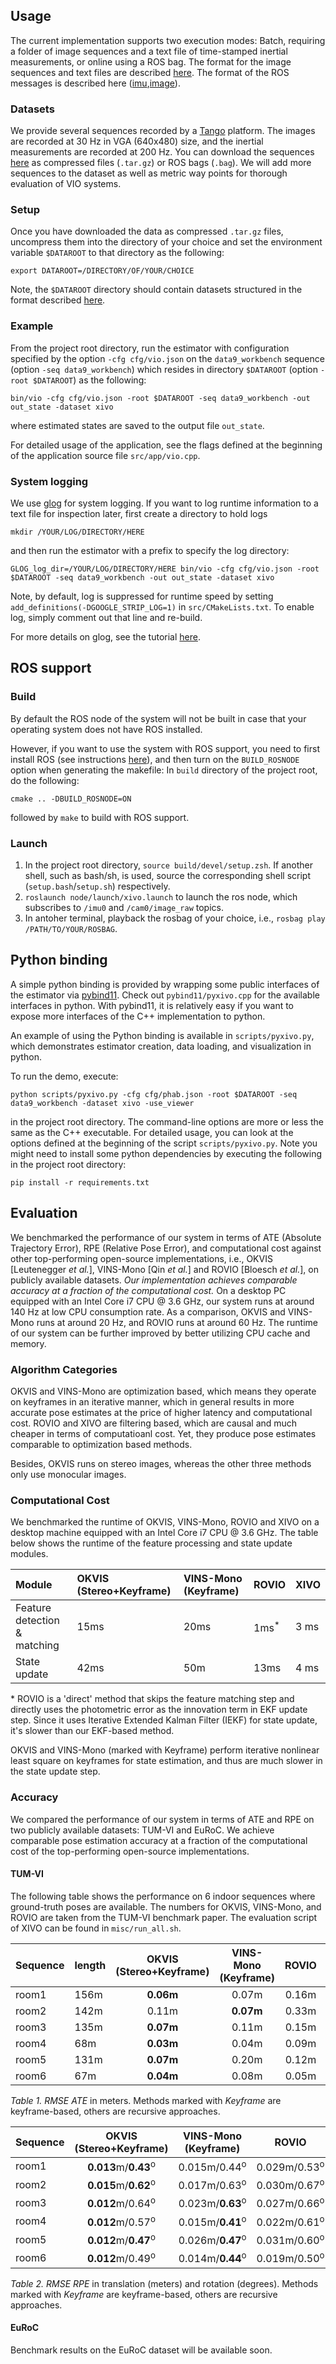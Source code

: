 ## Usage

The current implementation supports two execution modes: Batch, requiring a folder of image sequences and a text file of time-stamped inertial measurements, or online using a ROS bag. The format for the image sequences and text files are described [here](dataformat.md). The format of the ROS messages is described here ([imu][imu_msg],[image][image_msg]).

[imu_msg]: https://docs.ros.org/api/sensor_msgs/html/msg/Imu.html
[image_msg]: https://docs.ros.org/api/sensor_msgs/html/msg/Image.html


### Datasets

We provide several sequences recorded by a [Tango](https://en.wikipedia.org/wiki/Tango_(platform)) platform. The images are recorded at 30 Hz in VGA (640x480) size, and the inertial measurements are recorded at 200 Hz. You can download the sequences [here][xivo_download] as compressed files (`.tar.gz`) or ROS bags (`.bag`). We will add more sequences to the dataset as well as metric way points for thorough evaluation of VIO systems.

[xivo_download]: https://www.dropbox.com/sh/1a87gb0rwk72qso/AACMB-hSDQwS-hRiHLhz9wr9a?dl=0

### Setup

Once you have downloaded the data as compressed `.tar.gz` files, uncompress them into the directory of your choice and set the environment variable `$DATAROOT` to that directory as the following:

```
export DATAROOT=/DIRECTORY/OF/YOUR/CHOICE
```

Note, the `$DATAROOT` directory should contain datasets structured in the format described [here](dataformat.md).


### Example

From the project root directory, run the estimator with configuration specified by the option `-cfg cfg/vio.json` on the `data9_workbench` sequence (option `-seq data9_workbench`) which resides in directory `$DATAROOT` (option `-root $DATAROOT`) as the following:

```
bin/vio -cfg cfg/vio.json -root $DATAROOT -seq data9_workbench -out out_state -dataset xivo
```

where estimated states are saved to the output file `out_state`.

For detailed usage of the application, see the flags defined at the beginning of the application source file `src/app/vio.cpp`. 


### System logging

We use [glog](https://github.com/google/glog) for system logging. If you want to log runtime information to a text file for inspection later, first create a directory to hold logs

```
mkdir /YOUR/LOG/DIRECTORY/HERE
```

and then run the estimator with a prefix to specify the log directory:

```
GLOG_log_dir=/YOUR/LOG/DIRECTORY/HERE bin/vio -cfg cfg/vio.json -root $DATAROOT -seq data9_workbench -out out_state -dataset xivo
```

Note, by default, log is suppressed for runtime speed by setting `add_definitions(-DGOOGLE_STRIP_LOG=1)` in `src/CMakeLists.txt`. To enable log, simply comment out that line and re-build.

For more details on glog, see the tutorial [here](http://rpg.ifi.uzh.ch/docs/glog.html).

## ROS support

### Build

By default the ROS node of the system will not be built in case that your operating system does not have ROS installed. 

However, if you want to use the system with ROS support, you need to first install ROS (see instructions [here](http://wiki.ros.org/ROS/Installation)), and then turn on the `BUILD_ROSNODE` option when generating the makefile: In `build` directory of the project root, do the following:

```
cmake .. -DBUILD_ROSNODE=ON
```

followed by `make` to build with ROS support.

### Launch

1. In the project root directory, `source build/devel/setup.zsh`. If another shell, such as bash/sh, is used, source the corresponding shell script (`setup.bash`/`setup.sh`) respectively.
2. `roslaunch node/launch/xivo.launch` to launch the ros node, which subscribes to `/imu0` and `/cam0/image_raw` topics.
3. In antoher terminal, playback the rosbag of your choice, i.e., `rosbag play /PATH/TO/YOUR/ROSBAG`.

<!-- ## Profiling

If you want to build the project along with the gperftools provided in the thirdparty folder, make sure you have `autoconf` and `libtool` installed.
`
sudo apt-get install autoconf libtool
`
and
`
./build.sh
`

See [gperftools](https://gperftools.github.io/gperftools/cpuprofile.html) from Google. Or enable printing of the timing information gathered by the `timer_` object inside the estimator. -->


## Python binding

A simple python binding is provided by wrapping some public interfaces of the estimator via [pybind11](https://github.com/pybind/pybind11). Check out `pybind11/pyxivo.cpp` for the available interfaces in python. With pybind11, it is relatively easy if you want to expose more interfaces of the C++ implementation to python.

An example of using the Python binding is available in `scripts/pyxivo.py`, which demonstrates estimator creation, data loading, and visualization in python.

To run the demo, execute:

```
python scripts/pyxivo.py -cfg cfg/phab.json -root $DATAROOT -seq data9_workbench -dataset xivo -use_viewer
```

in the project root directory. The command-line options are more or less the same as the C++ executable. For detailed usage, you can look at the options defined at the beginning of the script `scripts/pyxivo.py`. Note you might need to install some python dependencies by executing the following in the project root directory:

```
pip install -r requirements.txt
```

<!-- ### Evaluation

We provide a python script `scripts/run_and_eval_pyxivo.py` to run the estimator on a specified TUM-VI sequence and benchmark the performance in terms ATE (Absolute Trajectory Error) and RPE (Relative Pose Error). To use it, execute the following in the project root directory:

```
python scripts/run_and_eval_pyxivo.py -root $TUMVIROOT -seq room6 -stdout -out_dir tmp -use_viewer
```
The `-seq` and `-root` options are the same as explained above. If the `-stdout` option is on, the script will print out the benchmarked performance to the terminal; `-out_dir` specifies the directory to save state estimates; `-use_viewer` option will turn on a 3D visualization. For detailed usage about the script, see the options defined at the beginning of the script. -->

## Evaluation

We benchmarked the performance of our system in terms of ATE (Absolute Trajectory Error), RPE (Relative Pose Error), and computational cost against other top-performing open-source implementations, i.e., OKVIS [Leutenegger *et al.*], VINS-Mono [Qin *et al.*] and ROVIO [Bloesch *et al.*], on publicly available datasets. 
*Our implementation achieves comparable accuracy at a fraction of the computational cost.* On a desktop PC equipped with an Intel Core i7 CPU @ 3.6 GHz, our system runs at around 140 Hz at low CPU consumption rate. As a comparison, OKVIS and VINS-Mono runs at around 20 Hz, and ROVIO runs at around 60 Hz. The runtime of our system can be further improved by better utilizing CPU cache and memory.

### Algorithm Categories

OKVIS and VINS-Mono are optimization based, which means they operate on keyframes in an iterative manner, which in general results in more accurate pose estimates at the price of higher latency and computational cost. ROVIO and XIVO are filtering based, which are causal and much cheaper in terms of computatioanl cost. Yet, they produce pose estimates comparable to optimization based methods.

Besides, OKVIS runs on stereo images, whereas the other three methods only use monocular images.

### Computational Cost

We benchmarked the runtime of OKVIS, VINS-Mono, ROVIO and XIVO on a desktop machine equipped with an Intel Core i7 CPU @ 3.6 GHz. The table below shows the runtime of the feature processing and state update modules.

| Module | OKVIS (Stereo+Keyframe) | VINS-Mono (Keyframe) | ROVIO | XIVO |
|:---       | :---   | :---       | :---   | :---  |
| Feature detection \& matching   | 15ms | 20ms | 1ms<sup>*</sup> | 3 ms|
| State update | 42ms | 50m | 13ms | 4 ms |


\* ROVIO is a 'direct' method that skips the feature matching step and directly uses the photometric error as the innovation term in EKF update step. Since it uses Iterative Extended Kalman Filter (IEKF) for state update, it's slower than our EKF-based method.

OKVIS and VINS-Mono (marked with Keyframe) perform iterative nonlinear least square on keyframes for state estimation, and thus are much slower in the state update step.

### Accuracy

We compared the performance of our system in terms of ATE and RPE on two publicly available datasets: TUM-VI and EuRoC. We achieve comparable pose estimation accuracy at a fraction of the computational cost of the top-performing open-source implementations.

#### TUM-VI

The following table shows the performance on 6 indoor sequences where ground-truth poses are available. The numbers for OKVIS, VINS-Mono, and ROVIO are taken from the TUM-VI benchmark paper. The evaluation script of XIVO can be found in `misc/run_all.sh`.

| Sequence | length | OKVIS (Stereo+Keyframe) | VINS-Mono (Keyframe) | ROVIO | XIVO |
|:---       | :---    | :---:   | :---:       | :---:   | :---:  |
|room1     | 156m   | **0.06m** | 0.07m | 0.16m | 0.13m |
|room2     | 142m   | 0.11m | **0.07m** | 0.33m | 0.11m |
|room3     | 135m   | **0.07m**  | 0.11m | 0.15m | 0.17m |
|room4     | 68m    | **0.03m** | 0.04m | 0.09m | 0.09m |
|room5     | 131m   | **0.07m** | 0.20m | 0.12m | 0.10m |
|room6     | 67m    | **0.04m** | 0.08m | 0.05m | 0.05m |

*Table 1. RMSE ATE* in meters. Methods marked with *Keyframe* are keyframe-based, others are recursive approaches.

| Sequence | OKVIS (Stereo+Keyframe) | VINS-Mono (Keyframe) | ROVIO | XIVO |
|:---       | :---:   | :---:       | :---:   | :---:  |
|room1 | **0.013**m/**0.43**<sup>o</sup> | 0.015m/0.44<sup>o</sup> | 0.029m/0.53<sup>o</sup> | 0.022m/0.60<sup>o</sup> |
|room2 | **0.015**m/**0.62**<sup>o</sup> | 0.017m/0.63<sup>o</sup> | 0.030m/0.67<sup>o</sup> | 0.040m/0.71<sup>o</sup> |
|room3 | **0.012**m/0.64<sup>o</sup> | 0.023m/**0.63**<sup>o</sup> | 0.027m/0.66<sup>o</sup> | 0.086m/0.74<sup>o</sup> |
|room4 | **0.012**m/0.57<sup>o</sup> | 0.015m/**0.41**<sup>o</sup> | 0.022m/0.61<sup>o</sup> | 0.022m/0.62<sup>o</sup> |
|room5 | **0.012**m/**0.47**<sup>o</sup> | 0.026m/**0.47**<sup>o</sup> | 0.031m/0.60<sup>o</sup> | 0.030m/0.60<sup>o</sup> |
|room6| **0.012**m/0.49<sup>o</sup> | 0.014m/**0.44**<sup>o</sup> | 0.019m/0.50<sup>o</sup> | 0.020m/0.52<sup>o</sup> |

*Table 2. RMSE RPE* in translation (meters) and rotation (degrees). Methods marked with *Keyframe* are keyframe-based, others are recursive approaches.

#### EuRoC

Benchmark results on the EuRoC dataset will be available soon.
